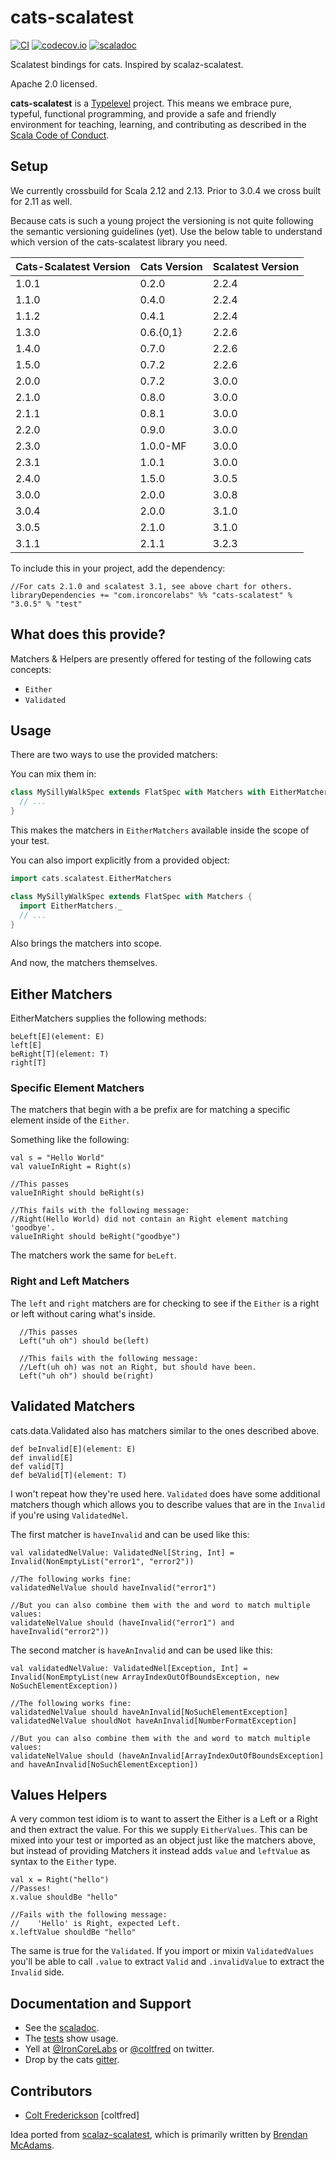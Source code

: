 # cats-scalatest

[![CI](https://github.com/IronCoreLabs/cats-scalatest/actions/workflows/ci.yml/badge.svg)](https://github.com/IronCoreLabs/cats-scalatest/actions/workflows/ci.yml)
[![codecov.io](https://codecov.io/github/IronCoreLabs/cats-scalatest/coverage.svg?branch=main)](https://codecov.io/github/IronCoreLabs/cats-scalatest?branch=main)
[![scaladoc](https://javadoc-badge.appspot.com/com.ironcorelabs/cats-scalatest_2.11.svg?label=scaladoc)](https://javadoc-badge.appspot.com/com.ironcorelabs/cats-scalatest_2.11)

Scalatest bindings for cats. Inspired by scalaz-scalatest.

Apache 2.0 licensed.

**cats-scalatest** is a [Typelevel](http://typelevel.org/) project. This means we embrace pure, typeful, functional programming, and provide a safe and friendly environment for teaching, learning, and contributing as described in the [Scala Code of Conduct](http://typelevel.org/code-of-conduct.html).

## Setup

We currently crossbuild for Scala 2.12 and 2.13. Prior to 3.0.4 we cross built for 2.11 as well.

Because cats is such a young project the versioning is not quite following the semantic versioning guidelines (yet). Use the below table to understand
which version of the cats-scalatest library you need.

| Cats-Scalatest Version | Cats Version | Scalatest Version |
| ---------------------- | ------------ | ----------------- |
| 1.0.1                  | 0.2.0        | 2.2.4             |
| 1.1.0                  | 0.4.0        | 2.2.4             |
| 1.1.2                  | 0.4.1        | 2.2.4             |
| 1.3.0                  | 0.6.{0,1}    | 2.2.6             |
| 1.4.0                  | 0.7.0        | 2.2.6             |
| 1.5.0                  | 0.7.2        | 2.2.6             |
| 2.0.0                  | 0.7.2        | 3.0.0             |
| 2.1.0                  | 0.8.0        | 3.0.0             |
| 2.1.1                  | 0.8.1        | 3.0.0             |
| 2.2.0                  | 0.9.0        | 3.0.0             |
| 2.3.0                  | 1.0.0-MF     | 3.0.0             |
| 2.3.1                  | 1.0.1        | 3.0.0             |
| 2.4.0                  | 1.5.0        | 3.0.5             |
| 3.0.0                  | 2.0.0        | 3.0.8             |
| 3.0.4                  | 2.0.0        | 3.1.0             |
| 3.0.5                  | 2.1.0        | 3.1.0             |
| 3.1.1                  | 2.1.1        | 3.2.3             |

To include this in your project, add the dependency:

```
//For cats 2.1.0 and scalatest 3.1, see above chart for others.
libraryDependencies += "com.ironcorelabs" %% "cats-scalatest" % "3.0.5" % "test"
```

## What does this provide?

Matchers & Helpers are presently offered for testing of the following cats concepts:

- `Either`
- `Validated`

## Usage

There are two ways to use the provided matchers:

You can mix them in:

```scala
class MySillyWalkSpec extends FlatSpec with Matchers with EitherMatchers {
  // ...
}
```

This makes the matchers in `EitherMatchers` available inside the scope of your test.

You can also import explicitly from a provided object:

```scala
import cats.scalatest.EitherMatchers

class MySillyWalkSpec extends FlatSpec with Matchers {
  import EitherMatchers._
  // ...
}

```

Also brings the matchers into scope.

And now, the matchers themselves.

## Either Matchers

EitherMatchers supplies the following methods:

```
beLeft[E](element: E)
left[E]
beRight[T](element: T)
right[T]
```

### Specific Element Matchers

The matchers that begin with a be prefix are for matching a specific element inside of the `Either`.

Something like the following:

```
val s = "Hello World"
val valueInRight = Right(s)

//This passes
valueInRight should beRight(s)

//This fails with the following message:
//Right(Hello World) did not contain an Right element matching 'goodbye'.
valueInRight should beRight("goodbye")
```

The matchers work the same for `beLeft`.

### Right and Left Matchers

The `left` and `right` matchers are for checking to see if the `Either` is a right or left without caring what's inside.

```
  //This passes
  Left("uh oh") should be(left)

  //This fails with the following message:
  //Left(uh oh) was not an Right, but should have been.
  Left("uh oh") should be(right)
```

## Validated Matchers

cats.data.Validated also has matchers similar to the ones described above.

```
def beInvalid[E](element: E)
def invalid[E]
def valid[T]
def beValid[T](element: T)
```

I won't repeat how they're used here. `Validated` does have some additional
matchers though which allows you to describe values that are in the `Invalid` if
you're using `ValidatedNel`.

The first matcher is `haveInvalid` and can be used like this:

```
val validatedNelValue: ValidatedNel[String, Int] = Invalid(NonEmptyList("error1", "error2"))

//The following works fine:
validatedNelValue should haveInvalid("error1")

//But you can also combine them with the and word to match multiple values:
validateNelValue should (haveInvalid("error1") and haveInvalid("error2"))
```

The second matcher is `haveAnInvalid` and can be used like this:

```
val validatedNelValue: ValidatedNel[Exception, Int] = Invalid(NonEmptyList(new ArrayIndexOutOfBoundsException, new NoSuchElementException))

//The following works fine:
validatedNelValue should haveAnInvalid[NoSuchElementException]
validatedNelValue shouldNot haveAnInvalid[NumberFormatException]

//But you can also combine them with the and word to match multiple values:
validateNelValue should (haveAnInvalid[ArrayIndexOutOfBoundsException] and haveAnInvalid[NoSuchElementException])
```

## Values Helpers

A very common test idiom is to want to assert the Either is a Left or a Right and then extract the value. For this
we supply `EitherValues`. This can be mixed into your test or imported as an object just like the matchers above, but
instead of providing Matchers it instead adds `value` and `leftValue` as syntax to the `Either` type.

```
val x = Right("hello")
//Passes!
x.value shouldBe "hello"

//Fails with the following message:
//    'Hello' is Right, expected Left.
x.leftValue shouldBe "hello"
```

The same is true for the `Validated`. If you import or mixin `ValidatedValues` you'll be able to call `.value` to extract
`Valid` and `.invalidValue` to extract the `Invalid` side.

## Documentation and Support

- See the [scaladoc](https://javadoc-badge.appspot.com/com.ironcorelabs/cats-scalatest_2.11).
- The [tests](https://github.com/IronCoreLabs/cats-scalatest/tree/main/src/test/scala/cats/scalatest) show usage.
- Yell at [@IronCoreLabs](https://twitter.com/ironcorelabs) or [@coltfred](https://twitter.com/coltfred) on twitter.
- Drop by the cats [gitter](https://gitter.im/non/cats).

## Contributors

- [Colt Frederickson](http://github.com/coltfred) [coltfred]

Idea ported from [scalaz-scalatest](https://github.com/typelevel/scalaz-scalatest), which is
primarily written by [Brendan McAdams](https://github.com/bwmcadams).
